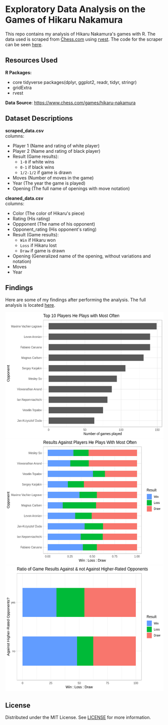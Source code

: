 # Exploratory Data Analysis on the Games of Hikaru Nakamura

This repo contains my analysis of Hikaru Nakamura's games with R. The data used is scraped 
from [Chess.com](https://chess.com) using [rvest](https://github.com/tidyverse/rvest). The code for
the scraper can be seen [here](https://github.com/rmrt1n/chess_analysis_project/blob/master/scraper.R).

## Resources Used
**R Packages:**  
- core tidyverse packages(dplyr, ggplot2, readr, tidyr, stringr)  
- gridExtra 
- rvest  

**Data Source**: https://www.chess.com/games/hikaru-nakamura  

## Dataset Descriptions  
  
**scraped_data.csv**  
columns:  
- Player 1 (Name and rating of white player)  
- Player 2 (Name and rating of black player)  
- Result (Game results):
    * `1-0` if white wins  
    * `0-1` if black wins  
    * `1/2-1/2` if game is drawn  
- Moves (Number of moves in the game)  
- Year (The year the game is played)  
- Opening (The full name of openings with move notation)  

**cleaned_data.csv**  
columns:  
- Color (The color of Hikaru's piece)  
- Rating (His rating)    
- Oppponent (The name of his opponent)  
- Opponent_rating (His opponent's rating)  
- Result (Game results):    
    * `Win` if Hikaru won  
    * `Loss` if Hikaru lost  
    * `Draw` if game is drawn  
- Opening (Generalized name of the opening, without variations and notation)  
- Moves  
- Year  
  
## Findings  

Here are some of my findings after performing the analysis. The full analysis is located [here](https://rmrt1n.github.io/chess_analysis_project/).

<img src="https://github.com/rmrt1n/chess_analysis_project/blob/master/images/top10_opp.png" alt="top 10 most faced opponent" height="400"/> 
<img src="https://github.com/rmrt1n/chess_analysis_project/blob/master/images/opp_res.png" alt="Results against frequently faced opponent" height="400">
<img src="https://github.com/rmrt1n/chess_analysis_project/blob/master/images/vs_high.png" alt="Results against higher-rated opponents" height="400"/> 

## License
Distributed under the MIT License. See [LICENSE](/LICENSE) for more information.

